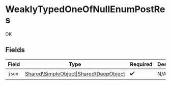 # WeaklyTypedOneOfNullEnumPostRes

OK


## Fields

| Field                                                                                          | Type                                                                                           | Required                                                                                       | Description                                                                                    |
| ---------------------------------------------------------------------------------------------- | ---------------------------------------------------------------------------------------------- | ---------------------------------------------------------------------------------------------- | ---------------------------------------------------------------------------------------------- |
| `json`                                                                                         | [Shared\SimpleObject\|Shared\DeepObject](../../Models/Shared/WeaklyTypedOneOfNullEnumObject.md) | :heavy_check_mark:                                                                             | N/A                                                                                            |